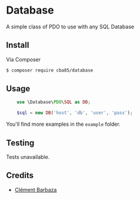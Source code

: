 # Database

A simple class of PDO to use with any SQL Database

## Install

Via Composer

``` bash
$ composer require cba85/database
```

## Usage

``` php
    use \Database\PDO\SQL as DB;

    $sql = new DB('host', 'db', 'user', 'pass');
```

You'll find more examples in the `example` folder.

## Testing

Tests unavailable.

## Credits

- [Clément Barbaza](https://github.com/cba85)
